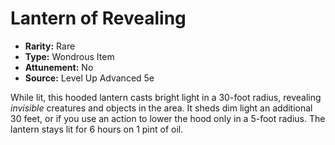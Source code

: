 # Lantern of Revealing

- **Rarity:** Rare
- **Type:** Wondrous Item
- **Attunement:** No
- **Source:** Level Up Advanced 5e

While lit, this hooded lantern casts bright light in a 30-foot radius, revealing _invisible_  creatures and objects in the area. It sheds dim light an additional 30 feet, or if you use an action to lower the hood only in a 5-foot radius. The lantern stays lit for 6 hours on 1 pint of oil.
